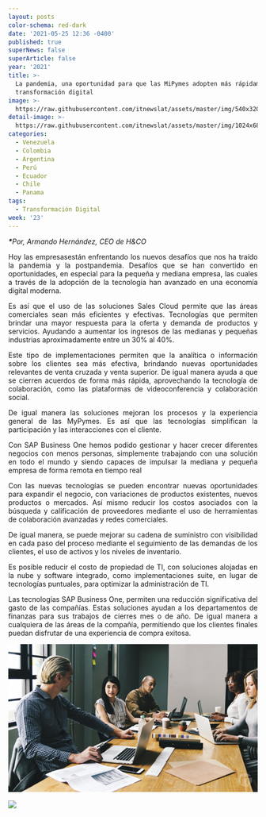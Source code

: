 ```yaml
---
layout: posts
color-schema: red-dark
date: '2021-05-25 12:36 -0400'
published: true
superNews: false
superArticle: false
year: '2021'
title: >-
  La pandemia, una oportunidad para que las MiPymes adopten más rápidamente la
  transformación digital
image: >-
  https://raw.githubusercontent.com/itnewslat/assets/master/img/540x320/Reunion-empleados-p.jpg
detail-image: >-
  https://raw.githubusercontent.com/itnewslat/assets/master/img/1024x680/Reunion-empleados-g.jpg
categories:
  - Venezuela
  - Colombia
  - Argentina
  - Perú
  - Ecuador
  - Chile
  - Panama
tags:
  - Transformación Digital
week: '23'
---
```

<p style="text-align: justify;"><strong><em>*</em></strong><em>Por, Armando Hernández, CEO de H&amp;CO</em></p>
<p style="text-align: justify;">Hoy las empresasestán enfrentando los nuevos desafíos que nos ha traído la pandemia y la postpandemia. Desafíos que se han convertido en oportunidades, en especial para la pequeña y mediana empresa, las cuales a través de la adopción de la tecnología han avanzado en una economía digital moderna.</p>
<p style="text-align: justify;">Es así que el uso de las soluciones Sales Cloud permite que las áreas comerciales sean más eficientes y efectivas. Tecnologías que permiten brindar una mayor respuesta para la oferta y demanda de productos y servicios. Ayudando a aumentar los ingresos de las medianas y pequeñas industrias aproximadamente entre un 30% al 40%.</p>
<p style="text-align: justify;">Este tipo de implementaciones permiten que la analítica o información sobre los clientes sea más efectiva, brindando nuevas oportunidades relevantes de venta cruzada y venta superior. De igual manera ayuda a que se cierren acuerdos de forma más rápida, aprovechando la tecnología de colaboración, como las plataformas de videoconferencia y colaboración social.</p>
<p style="text-align: justify;">De igual manera las soluciones mejoran los procesos y la experiencia general de las MyPymes. Es así que las tecnologías simplifican la participación y las interacciones con el cliente.</p>
<p style="text-align: justify;">Con SAP Business One hemos podido gestionar y hacer crecer diferentes negocios con menos personas, simplemente trabajando con una solución en todo el mundo y siendo capaces de impulsar la mediana y pequeña empresa de forma remota en tiempo real</p>
<p style="text-align: justify;">Con las nuevas tecnologías se pueden encontrar nuevas oportunidades para expandir el negocio, con variaciones de productos existentes, nuevos productos o mercados. Así mismo reducir los costos asociados con la búsqueda y calificación de proveedores mediante el uso de herramientas de colaboración avanzadas y redes comerciales.</p>
<p style="text-align: justify;">De igual manera, se puede mejorar su cadena de suministro con visibilidad en cada paso del proceso mediante el seguimiento de las demandas de los clientes, el uso de activos y los niveles de inventario.</p>
<p style="text-align: justify;">Es posible reducir el costo de propiedad de TI, con soluciones alojadas en la nube y software integrado, como implementaciones suite, en lugar de tecnologías puntuales, para optimizar la administración de TI.</p>
<p style="text-align: justify;">Las tecnologías SAP Business One, permiten una reducción significativa del gasto de las compañías. Estas soluciones ayudan a los departamentos de finanzas para sus trabajos de cierres mes o de año. De igual manera a cualquiera de las áreas de la compañía, permitiendo que los clientes finales puedan disfrutar de una experiencia de compra exitosa.</p>

![](https://raw.githubusercontent.com/itnewslat/assets/master/img/540x320/Reunion-empleados-p.jpg)


<img src="https://tracker.metricool.com/c3po.jpg?hash=56f88a41e39ab42c063cc51676587a04"/>